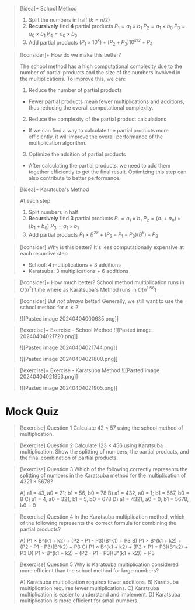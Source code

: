 

> [!idea]+ School Method
>
> 1. Split the numbers in half $(k = n/2)$
> 2. **Recursively** find **4** partial products
> 	$P_1 = a_1 \times b_1$
> 	$P_2 = a_1 \times b_0$
> 	$P_3 = a_0 \times b_1$
> 	$P_4 = a_0 \times b_0$
> 3. Add partial products $(P_1 \times 10^k)+(P_2 + P_3)10^{k/2} + P_4$


> [!consider]+ How do we make this better?
>
> The school method has a high computational complexity due to the number of partial products and the size of the numbers involved in the multiplications. To improve this, we can:
>
> 1. Reduce the number of partial products
> 	- Fewer partial products mean fewer multiplications and additions, thus reducing the overall computational complexity.
> 2. Reduce the complexity of the partial product calculations
> 	- If we can find a way to calculate the partial products more efficiently, it will improve the overall performance of the multiplication algorithm.
> 3. Optimize the addition of partial products
> 	- After calculating the partial products, we need to add them together efficiently to get the final result. Optimizing this step can also contribute to better performance.


> [!idea]+ Karatsuba's Method
>
> At each step:
> 1. Split numbers in half
> 2. **Recursively** find **3** partial products
> 	$P_1 = a_1 \times b_1$
> 	$P_2 = (a_1 + a_0) \times (b_1 + b_0)$
> 	$P_3 = a_1 \times b_1$
> 3. Add partial products
> 	$P_1 \times B^{2k} + (P_2 - P_1 - P_3)(B^k) + P_3$

> [!consider] Why is this better?
> It's less computationally expensive at each recursive step
> - School: 4 multiplications + 3 additions
> - Karatsuba: 3 multiplications + 6 additions

> [!consider]+ How much better?
> School method multiplication runs in $O(n^2)$ time where as Karatsuba's Method runs in $O(n^{1.58})$

> [!consider] But *not always* better!
> Generally, we still want to use the school method for $n \le 2$.  
> 
> ![[Pasted image 20240404000635.png]]



> [!exercise]+ Exercise - School Method
> ![[Pasted image 20240404021720.png]]
> 
> ![[Pasted image 20240404021744.png]]
> 
> ![[Pasted image 20240404021800.png]]


> [!exercise]+ Exercise - Karatsuba Method
> ![[Pasted image 20240404021853.png]]
> 
> ![[Pasted image 20240404021905.png]]

# Mock Quiz

> [!exercise] Question 1
> Calculate 42 × 57 using the school method of multiplication.

> [!exercise] Question 2
> Calculate 123 × 456 using Karatsuba multiplication. Show the splitting of numbers, the partial products, and the final combination of partial products.

> [!exercise] Question 3
> Which of the following correctly represents the splitting of numbers in the Karatsuba method for the multiplication of 4321 × 5678?
>
> A) a1 = 43, a0 = 21; b1 = 56, b0 = 78
> B) a1 = 432, a0 = 1; b1 = 567, b0 = 8
> C) a1 = 4, a0 = 321; b1 = 5, b0 = 678
> D) a1 = 4321, a0 = 0; b1 = 5678, b0 = 0

> [!exercise] Question 4
> In the Karatsuba multiplication method, which of the following represents the correct formula for combining the partial products?
>
> A) P1 × B^(k1 + k2) + (P2 - P1 - P3)(B^k1) + P3
> B) P1 × B^(k1 + k2) + (P2 - P1 - P3)(B^k2) + P3
> C) P1 × B^(k1 + k2) + (P2 + P1 + P3)(B^k2) + P3
> D) P1 × B^(k1 + k2) + (P2 - P1 - P3)(B^(k1 + k2)) + P3

> [!exercise] Question 5
> Why is Karatsuba multiplication considered more efficient than the school method for large numbers?
>
> A) Karatsuba multiplication requires fewer additions.
> B) Karatsuba multiplication requires fewer multiplications.
> C) Karatsuba multiplication is easier to understand and implement.
> D) Karatsuba multiplication is more efficient for small numbers.




